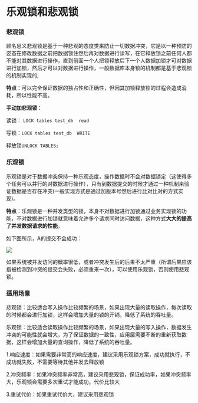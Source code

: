 # 乐观锁和悲观锁

### 悲观锁

顾名思义悲观锁是基于一种悲观的态度类来防止一切数据冲突，它是以一种预防的姿态在修改数据之前把数据锁住然后再对数据进行读写，在它释放锁之前任何人都不能对其数据进行操作，直到前面一个人把锁释放后下一个人数据加锁才可对数据进行加锁，然后才可以对数据进行操作，一般数据库本身锁的机制都是基于悲观锁的机制实现的;

**特点**：可以完全保证数据的独占性和正确性，但因其加锁释放锁的过程会造成消耗，所以性能不高。

**手动加悲观锁**：

读锁： `LOCK tables test_db  read`

写锁：`LOCK tables test_db  WRITE`

释放锁`UNLOCK TABLES;`

### 乐观锁

乐观锁是对于数据冲突保持一种乐观态度，操作数据时不会对数据锁定（这使得多个任务可以并行的对数据进行操作），只有到数据提交的时候才通过一种机制来验证数据是否存在冲突(一般实现方式是通过加版本号然后进行比对比对的方式实现)。

**特点**：乐观锁是一种并发类型的锁，本身不对数据进行加锁通过业务实现锁的功能，不对数据进行加锁就意味着允许多个请求同时访问数据，这种方式**大大的提高了并发数据请求的性能**。

如下图所示，A的提交不会成功：

![](http://oqag5mdvp.bkt.clouddn.com/201804121400_218.jpg)

如果系统被并发访问的概率很低，或者冲突发生后的后果不太严重（所谓后果应该指被检测到冲突的提交会失败，必须重来一次），可以使用乐观锁，否则使用悲观锁。  

### 适用场景

悲观锁：比较适合写入操作比较频繁的场景，如果出现大量的读取操作，每次读取的时候都会进行加锁，这样会增加大量的锁的开销，降低了系统的吞吐量。

乐观锁：比较适合读取操作比较频繁的场景，如果出现大量的写入操作，数据发生冲突的可能性就会增大，为了保证数据的一致性，应用层需要不断的重新获取数据，这样会增加大量的查询操作，降低了系统的吞吐量。

1.响应速度：如果需要非常高的响应速度，建议采用乐观锁方案，成功就执行，不成功就失败，不需要等待其他并发去释放锁

2.冲突频率：如果冲突频率非常高，建议采用悲观锁，保证成功率，如果冲突频率大，乐观锁会需要多次重试才能成功，代价比较大

3.重试代价：如果重试代价大，建议采用悲观锁